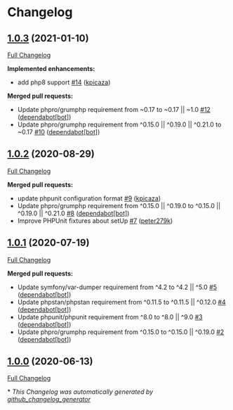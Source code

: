 # Changelog

## [1.0.3](https://github.com/antidot-framework/dbal-adapter/tree/1.0.3) (2021-01-10)

[Full Changelog](https://github.com/antidot-framework/dbal-adapter/compare/1.0.2...1.0.3)

**Implemented enhancements:**

- add php8 support [\#14](https://github.com/antidot-framework/dbal-adapter/pull/14) ([kpicaza](https://github.com/kpicaza))

**Merged pull requests:**

- Update phpro/grumphp requirement from ~0.17 to ~0.17 || ~1.0 [\#12](https://github.com/antidot-framework/dbal-adapter/pull/12) ([dependabot[bot]](https://github.com/apps/dependabot))
- Update phpro/grumphp requirement from ^0.15.0 || ^0.19.0 || ^0.21.0 to ~0.17 [\#10](https://github.com/antidot-framework/dbal-adapter/pull/10) ([dependabot[bot]](https://github.com/apps/dependabot))

## [1.0.2](https://github.com/antidot-framework/dbal-adapter/tree/1.0.2) (2020-08-29)

[Full Changelog](https://github.com/antidot-framework/dbal-adapter/compare/1.0.1...1.0.2)

**Merged pull requests:**

- update phpunit configuration format [\#9](https://github.com/antidot-framework/dbal-adapter/pull/9) ([kpicaza](https://github.com/kpicaza))
- Update phpro/grumphp requirement from ^0.15.0 || ^0.19.0 to ^0.15.0 || ^0.19.0 || ^0.21.0 [\#8](https://github.com/antidot-framework/dbal-adapter/pull/8) ([dependabot[bot]](https://github.com/apps/dependabot))
- Improve PHPUnit fixtures about setUp [\#7](https://github.com/antidot-framework/dbal-adapter/pull/7) ([peter279k](https://github.com/peter279k))

## [1.0.1](https://github.com/antidot-framework/dbal-adapter/tree/1.0.1) (2020-07-19)

[Full Changelog](https://github.com/antidot-framework/dbal-adapter/compare/1.0.0...1.0.1)

**Merged pull requests:**

- Update symfony/var-dumper requirement from ^4.2 to ^4.2 || ^5.0 [\#5](https://github.com/antidot-framework/dbal-adapter/pull/5) ([dependabot[bot]](https://github.com/apps/dependabot))
- Update phpstan/phpstan requirement from ^0.11.5 to ^0.11.5 || ^0.12.0 [\#4](https://github.com/antidot-framework/dbal-adapter/pull/4) ([dependabot[bot]](https://github.com/apps/dependabot))
- Update phpunit/phpunit requirement from ^8.0 to ^8.0 || ^9.0 [\#3](https://github.com/antidot-framework/dbal-adapter/pull/3) ([dependabot[bot]](https://github.com/apps/dependabot))
- Update phpro/grumphp requirement from ^0.15.0 to ^0.15.0 || ^0.19.0 [\#2](https://github.com/antidot-framework/dbal-adapter/pull/2) ([dependabot[bot]](https://github.com/apps/dependabot))

## [1.0.0](https://github.com/antidot-framework/dbal-adapter/tree/1.0.0) (2020-06-13)

[Full Changelog](https://github.com/antidot-framework/dbal-adapter/compare/8d4dd33072cb5e87b36afe0082ac021dd07714bc...1.0.0)



\* *This Changelog was automatically generated by [github_changelog_generator](https://github.com/github-changelog-generator/github-changelog-generator)*
